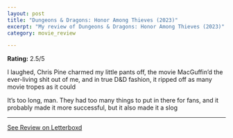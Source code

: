 ```yaml
---
layout: post
title: "Dungeons & Dragons: Honor Among Thieves (2023)"
excerpt: "My review of Dungeons & Dragons: Honor Among Thieves (2023)"
category: movie_review

---
```


**Rating:** 2.5/5

I laughed, Chris Pine charmed my little pants off, the movie MacGuffin’d the ever-living shit out of me, and in true D&D fashion, it ripped off as many movie tropes as it could

It’s too long, man. They had too many things to put in there for fans, and it probably made it more successful, but it also made it a slog

<hr>

[See Review on Letterboxd](https://boxd.it/49pSNf)
